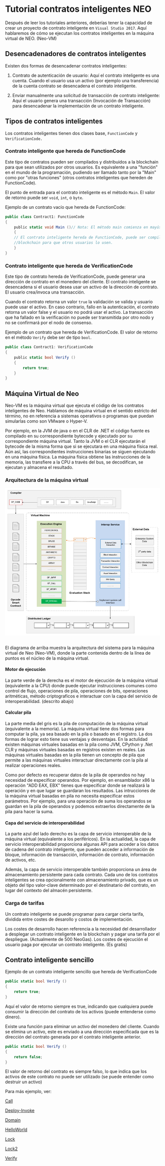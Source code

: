 # Tutorial contratos inteligentes NEO

Después de leer los tutoriales anteriores, deberías tener la capacidad de crear un proyecto de contrato inteligente
en `Visual Studio 2017`. Aquí hablaremos de cómo se ejecutan los contratos inteligentes en la máquina virtual de NEO. (Neo-VM)

## Desencadenadores de contratos inteligentes

Existen dos formas de desencadenar contratos inteligentes:

1. Contrato de autenticación de usuario: Aquí el contrato inteligente es una cuenta. Cuando el usuario usa un activo (por ejemplo una transferencia) de la cuenta contrato se desencadena el contrato inteligente.

2. Enviar manualmente una solicitud de transacción de contrato inteligente: Aquí el usuario genera una transacción (Invocación de Transacción) para desencadenar la implementación de un contrato inteligente.

## Tipos de contratos inteligentes

Los contratos inteligentes tienen dos clases base, `FunctionCode` y `VerificationCode.`

### Contrato inteligente que hereda de FunctionCode

Este tipo de contratos pueden ser compilados y distribuidos a la blockchain para que sean utilizados por otros usuarios. Es equivalente a una "función" en el mundo de la programación, pudiendo ser llamado tanto por la "Main" como por "otras funciones" (otros contratos inteligentes que hereden de FunctionCode).

El punto de entrada para el contrato inteligente es el método `Main`. El valor de retorno puede ser `void`, `int`, o `byte`. 

Ejemplo de un contrato vacío que hereda de FunctionCode:

```c#
public class Contract1: FunctionCode
{
    public static void Main ()// Nota: El método main comienza en mayúscula
    {
    // El contrato inteligente hereda de FunctionCode, puede ser compilado y publicado en la
    //blockchain para que otros usuarios lo usen.
    }
}
```

### Contrato inteligente que hereda de VerificationCode

Este tipo de contrato hereda de VerificationCode, puede generar una dirección de contrato en el monedero del cliente. El contrato inteligente se desencadena si el usuario desea usar un activo de la dirección de contrato. El usuario crea/invoca una transacción.


Cuando el contrato retorna un valor `true` la validación se valida y usuario puede usar el activo. En caso contrario, fallo en la autenticación, el contrato retorna un valor false y el usuario no podrá usar el activo. La transacción que ha fallado en la verificación no puede ser transmitida por otro nodo y no se confirmará por el nodo de consenso.

Ejemplo de un contrato que hereda de VerificationCode. El valor de retorno en el método `Verify` debe ser de tipo `bool`.

```c#
public class Contract1: VerificationCode
{
    public static bool Verify ()
    {
        return true;
    }
}
```

## Máquina Virtual de Neo

Neo-VM es la máquina virtual que ejecuta el código de los contratos inteligentes de Neo. Hablamos de máquina virtual en el sentido estricto del término, no en referencia a sistemas operativos o programas que puedan simularlas como son VMware o Hyper-V.

Por ejemplo, en la JVM de java o en el CLR de .NET el código fuente es compilado en su correspondiente bytecode y ejecutado por su correspondiente máquina virtual. Tanto la JVM o el CLR ejecutarán el bytecode de la misma forma que si se ejecutara en una máquina física real. Aún así, las correspondientes instrucciones binarias se siguen ejecutando en una máquina física. La máquina física obtiene las instrucciones de la memoria, las transfiere a la CPU a través del bus, se decodifican, se ejecutan y almacena el resultado.

### Arquitectura de la máquina virtual

<img style="vertical-align: middle" src="assets/tutorial/evm.png">
   

El diagrama de arriba muestra la arquitectura del sistema para la máquina virtual de Neo (Neo-VM), donde la parte contenida dentro de la línea de puntos es el núcleo de la máquina virtual.

#### Motor de ejecución

La parte verde de la derecha es el motor de ejecución de la máquina virtual (equivalente a la CPU) donde puede ejecutar 
instrucciones comunes como control de flujo, operaciones de pila, operaciones de bits, operaciones aritméticas, método criptograficos e interactuar con la capa del servicio de interoperabilidad. (descrito abajo)

#### Calcular pila

La parte media del gris es la pila de computación de la máquina virtual (equivalente a la memoria). La máquina virtual tiene dos formas para computar la pila, ya sea basado en la pila o basado en el registro. La dos formas de lograr esto tiene sus ventajas y desventajas. En la actulidad existen máquinas virtuales basadas en la pila como JVM, CPython y .Net CLR y máquinas virtuales basadas en registros existen en reales. Las máquinas virtuales basadas en la pila tienen un concepto de pila que permite a las máquinas virtuales interactuar directamente con la pila al realizar operaciones reales.

Como por defecto es recuperar datos de la pila de operandos no hay necesidad de especificar operandos. Por ejemplo, en ensamblador x86 la operación "ADD EAX, EBX" tienes que especificar donde se realizará la operación y en que lugar se guardaran los resultados. Las intrucciones de la máquina virtual basadas en pila no necesita especificar estos parámetros. Por ejemplo, para una operación de suma los operandos se guardan en la pila de operandos y podemos extraerlos directamente de la pila para hacer la suma.

#### Capa del servicio de interoperabilidad

La parte azul del lado derecho es la capa de servicio interoperable de la máquina virtual (equivalente a los periféricos). En la actualidad, la capa de servicio interoperabilidad proporciona algunas API para acceder a los datos de cadena del contrato inteligente, que pueden acceder a información de bloque, información de transacción, información de contrato, información de activos, etc.

Además, la capa de servicio interoperable también proporciona un área de almacenamiento persistente para cada contrato. Cada uno de los contratos inteligentes se crea opcionalmente con almacenamiento privado, que es un objeto del tipo valor-clave determinado por el destinatario del contrato, en lugar del contexto del almacén persistente.


### Carga de tarifas

Un contrato inteligente se puede programar para cargar cierta tarifa, dividida entre costes de desarollo y costos de implementación.

Los costes de desarrollo hacen referencia a la necesidad del desarrollador a desplegar un contrato inteligente en la blockchain y pagar una tarifa por el despliegue. (Actualmente de 500 NeoGas). Los costes de ejecución el usuario paga por ejecutar un contrato inteligente. (Es gratis)

## Contrato inteligente sencillo

Ejemplo de un contrato inteligente sencillo que hereda de VerificationCode

```c#
public static bool Verify ()
{
    return true;
}
```

Aquí el valor de retorno siempre es true, indicando que cualquiera puede consumir la dirección del contrato de los activos (puede entenderse como dinero).

Existe una función para eliminar un activo del monedero del cliente. Cuando se elimina un activo, este es enviado a una dirección especificada que es la dirección del contrato generada por el contrato inteligente anterior.

```c#
public static bool Verify ()
{
    return false;
}
```

El valor de retorno del contrato es siempre falso, lo que indica que los activos de este contrato no puede ser utilizado (se puede entender como destruir un activo)

Para más ejemplo, ver:

[Call](tutorial/call.md)

[Deploy-Invoke](tutorial/deploy-invoke.md)

[Domain](tutorial/Domain.md)

[HelloWorld](tutorial/HelloWorld.md)

[Lock](tutorial/Lock.md)

[Lock2](tutorial/Lock2.md)

[Verify](tutorial/Verify.md)

